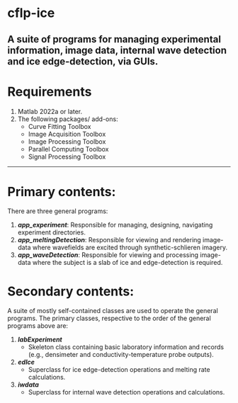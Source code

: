 # cflp-ice
A suite of programs for managing experimental information, image data, internal wave detection and ice edge-detection, via GUIs.
---
# Requirements
 1. Matlab 2022a or later.
 2. The following packages/ add-ons:
	- Curve Fitting Toolbox
	- Image Acquisition Toolbox
	- Image Processing Toolbox
	- Parallel Computing Toolbox
	- Signal Processing Toolbox
	
---
# Primary contents:
There are three general programs:
 1. _**app_experiment**_:
		Responsible for managing, designing, navigating experiment directories.
 2. _**app_meltingDetection**_:
		Responsible for viewing and rendering image-data where wavefields are excited through synthetic-schlieren imagery.
 3. _**app_waveDetection**_:
		Responsible for viewing and processing image-data where the subject is a slab of ice and edge-detection is required.

# Secondary contents:
A suite of mostly self-contained classes are used to operate the general programs. The primary classes, respective to the order of the general programs above are:
 1. _**labExperiment**_
	- Skeleton class containing basic laboratory information and records (e.g., densimeter and conductivity-temperature probe outputs).
 2. _**edIce**_
	- Superclass for ice edge-detection operations and melting rate calculations.
 3. _**iwdata**_
	- Superclass for internal wave detection operations and calculations.
		